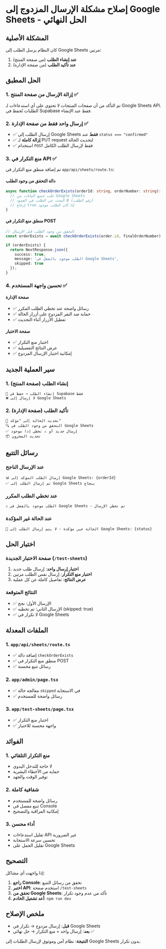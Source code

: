# إصلاح مشكلة الإرسال المزدوج إلى Google Sheets - الحل النهائي

## المشكلة الأصلية

كان النظام يرسل الطلب إلى Google Sheets مرتين:
1. **عند إنشاء الطلب** (من صفحة المنتج)
2. **عند تأكيد الطلب** (من صفحة الإدارة)

## الحل المطبق

### 1. إزالة الإرسال من صفحة المنتج ✅

تم التأكد من أن صفحات المنتجات لا تحتوي على أي استدعاءات لـ Google Sheets API. الطلبات تُحفظ في Supabase فقط عند الإنشاء.

### 2. إرسال واحد فقط من صفحة الإدارة ✅

- ✅ إرسال الطلب إلى Google Sheets **فقط** عند `status === "confirmed"`
- ✅ **إزالة كاملة** لـ PUT request لتحديث الحالة
- ✅ استخدام `POST` فقط لإرسال الطلب الكامل

### 3. منع التكرار في API ✅

تم إضافة منطق منع التكرار في `app/api/sheets/route.ts`:

#### دالة التحقق من وجود الطلب
```typescript
async function checkOrderExists(orderId: string, orderNumber: string): Promise<boolean> {
  // جلب جميع البيانات من Google Sheets
  // البحث عن الطلب في العمود B (رقم الطلب)
  // إرجاع true إذا كان الطلب موجود
}
```

#### منطق منع التكرار في POST
```typescript
// التحقق من وجود الطلب قبل الإرسال
const orderExists = await checkOrderExists(order.id, finalOrderNumber)

if (orderExists) {
  return NextResponse.json({ 
    success: true, 
    message: 'الطلب موجود بالفعل في Google Sheets',
    skipped: true
  });
}
```

### 4. تحسين واجهة المستخدم ✅

#### صفحة الإدارة
- ✅ رسائل واضحة عند تخطي الطلب المكرر
- ✅ حماية ضد النقر المزدوج على أزرار الحالة
- ✅ تعطيل الأزرار أثناء التحديث

#### صفحة الاختبار
- ✅ اختبار منع التكرار
- ✅ عرض النتائج التفصيلية
- ✅ إمكانية اختبار الإرسال المزدوج

## سير العملية الجديد

### 1. إنشاء الطلب (صفحة المنتج)
```
📝 إنشاء الطلب → حفظ في Supabase فقط
❌ لا إرسال إلى Google Sheets
```

### 2. تأكيد الطلب (صفحة الإدارة)
```
🔄 تحديث الحالة إلى "مؤكد"
🔍 التحقق من وجود الطلب في Google Sheets
✅ إرسال جديد أو ⚠️ تخطي إذا موجود
📦 تحديث المخزون
```

## رسائل التتبع

### عند الإرسال الناجح
```
📊 إرسال الطلب المؤكد إلى Google Sheets: {orderId}
✅ تم إرسال الطلب إلى Google Sheets بنجاح
```

### عند تخطي الطلب المكرر
```
⚠️ الطلب موجود بالفعل في Google Sheets - تم تخطي الإرسال
```

### عند الحالة غير المؤكدة
```
📝 الحالة غير مؤكدة - لا يتم إرسال الطلب إلى Google Sheets: {status}
```

## اختبار الحل

### صفحة الاختبار الجديدة (`/test-sheets`)
1. **اختبار إرسال واحد**: إرسال طلب جديد
2. **اختبار منع التكرار**: إرسال نفس الطلب مرتين
3. **عرض النتائج**: تفاصيل كاملة عن كل عملية

### النتائج المتوقعة
- ✅ الإرسال الأول: نجح
- ✅ الإرسال الثاني: تم تخطيه (skipped: true)
- ✅ لا تكرار في Google Sheets

## الملفات المعدلة

### 1. `app/api/sheets/route.ts`
- ✅ إضافة دالة `checkOrderExists`
- ✅ منطق منع التكرار في POST
- ✅ رسائل تتبع محسنة

### 2. `app/admin/page.tsx`
- ✅ معالجة حالة `skipped` في الاستجابة
- ✅ رسائل واضحة للمستخدم

### 3. `app/test-sheets/page.tsx`
- ✅ اختبار منع التكرار
- ✅ واجهة محسنة للاختبار

## الفوائد

### 1. منع التكرار التلقائي
- لا حاجة للتدخل اليدوي
- حماية من الأخطاء البشرية
- توفير الوقت والجهد

### 2. شفافية كاملة
- رسائل واضحة للمستخدم
- تتبع مفصل في Console
- إمكانية المراقبة والتصحيح

### 3. أداء محسن
- تقليل استدعاءات API غير الضرورية
- تحسين سرعة الاستجابة
- تقليل الحمل على Google Sheets

## التصحيح

إذا واجهت أي مشاكل:

1. **راجع Console**: تحقق من رسائل التتبع
2. **اختبر API**: استخدم صفحة `/test-sheets`
3. **تحقق من Google Sheets**: تأكد من عدم وجود تكرار
4. **أعد تشغيل الخادم**: `npm run dev`

## ملخص الإصلاح

- **قبل**: إرسال مزدوج → تكرار في Google Sheets
- **بعد**: إرسال واحد + منع التكرار → حل نهائي ✅

**النتيجة**: نظام آمن وموثوق لإرسال الطلبات إلى Google Sheets بدون تكرار. 